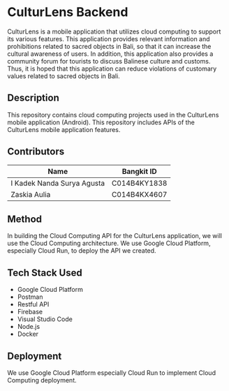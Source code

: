 # CulturLens Backend
CulturLens is a mobile application that utilizes cloud computing to support its various features. This application provides relevant information and prohibitions related to sacred objects in Bali, so that it can increase the cultural awareness of users. In addition, this application also provides a community forum for tourists to discuss Balinese culture and customs. Thus, it is hoped that this application can reduce violations of customary values ​​related to sacred objects in Bali.

## Description
This repository contains cloud computing projects used in the CulturLens mobile application (Android). This repository includes APIs of the CulturLens mobile application features.

## Contributors
| Name | Bangkit ID | 
| ------ | ------ |
| I Kadek Nanda Surya Agusta | C014B4KY1838 | 
| Zaskia Aulia | C014B4KX4607 | 

## Method
In building the Cloud Computing API for the CulturLens application, we will use the Cloud Computing architecture. We use Google Cloud Platform, especially Cloud Run, to deploy the API we created.

## Tech Stack Used
- Google Cloud Platform
- Postman
- Restful API
- Firebase
- Visual Studio Code
- Node.js
- Docker

## Deployment
We use Google Cloud Platform especially Cloud Run to implement Cloud Computing deployment.

